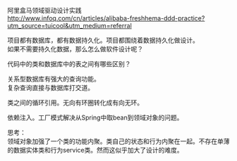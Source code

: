 阿里盒马领域驱动设计实践  
http://www.infoq.com/cn/articles/alibaba-freshhema-ddd-practice?utm_source=tuicool&utm_medium=referral

项目都有数据库，都有数据持久化。项目都围绕着数据持久化做设计。  
如果不需要持久化数据，那么怎么做软件设计呢？

代码中的类和数据库中的表之间有哪些区别？

关系型数据库有强大的查询功能。  
复杂查询直接与数据库打交道。

类之间的循环引用。无向有环圈转化成有向无环。

依赖注入。工厂模式解决从Spring中取bean到领域对象的问题。

思考：  
领域对象加强了一个类的功能内聚。类自己的状态和行为内聚在一起。不存在单薄的数据实体类和行为service类。然而这似乎加大了设计的难度。

